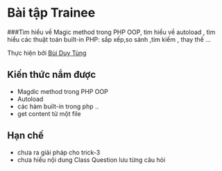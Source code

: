 # Bài tập Trainee

###Tìm hiểu về Magic method trong PHP OOP, tìm hiểu về autoload , tìm hiểu các thuật toán built-in PHP: sắp xếp,so sánh ,tìm kiếm , thay thế ...


Thực hiện bởi [Bùi Duy Tùng](https://github.com/duytungbui9786/Bai5)

## Kiến thức nắm được
- Magdic method trong PHP OOP
- Autoload 
- các hàm built-in trong php ..
- get content từ một file 
## Hạn chế
- chưa ra giải pháp cho trick-3 
- chưa hiểu nội dung Class Question lưu từng câu hỏi

